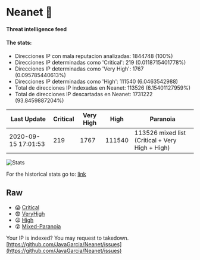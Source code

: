 # Neanet :hocho:
#### Threat intelligence feed
#### The stats:

- Direcciones IP con mala reputacion analizadas: 1844748 (100%)
- Direcciones IP determinadas como 'Critical':  219 (0.0118715401778%)
- Direcciones IP determinadas como 'Very High':  1767 (0.095785440613%)
- Direcciones IP determinadas como 'High':  111540 (6.0463542988)
- Total de direcciones IP indexadas en Neanet:  113526 (6.15401127959%)
- Total de direcciones IP descartadas en Neanet:  1731222 (93.8459887204%)

| Last Update | Critical | Very High | High | Paranoia |
| --- | --- | --- | --- | --- |
| 2020-09-15 17:01:53 | 219 | 1767 | 111540 | 113526 mixed list (Critical + Very High + High)|

![Stats](https://docs.google.com/spreadsheets/d/e/2PACX-1vSnaNMIXVabIpDJjufMlzH7poXnshF3mgd8Is1g9ytUEzVsP5my4Trn8f-xkoLLQ38xpL3HtmUexLo6/pubchart?oid=501124687&format=image)

For the historical stats go to: [link](/stats.csv)
## Raw
- :scream: [Critical](https://raw.githubusercontent.com/JavaGarcia/Neanet/master/blacklists/neanet_critical.txt)
- :fearful: [VeryHigh](https://raw.githubusercontent.com/JavaGarcia/Neanet/master/blacklists/neanet_veryHigh.txtt)
- :frowning: [High](https://raw.githubusercontent.com/JavaGarcia/Neanet/master/blacklists/neanet_high.txt)
- :dizzy_face: [Mixed-Paranoia](https://raw.githubusercontent.com/JavaGarcia/Neanet/master/blacklists/neanet_all.txt)


Your IP is indexed? You may request to takedown. [https://github.com/JavaGarcia/Neanet/issues](https://github.com/JavaGarcia/Neanet/issues)











































































































































































































































































































































































































































































































































































































































































































































































































































